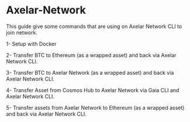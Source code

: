 # Axelar-Network
This guide give some commands that are using on Axelar Network CLI to join network. 

1- Setup with Docker

2- Transfer BTC to Ethereum (as a wrapped asset) and back via Axelar Network CLI.

3- Transfer BTC to Axelar Network (as a wrapped asset) and back via Axelar Network CLI.

4- Transfer Asset from Cosmos Hub to Axelar Network via Gaia CLI and Axelar Network CLI.

5- Transfer assets from Axelar Network to Ethereum (as a wrapped asset) and back via Axelar Network CLI.
